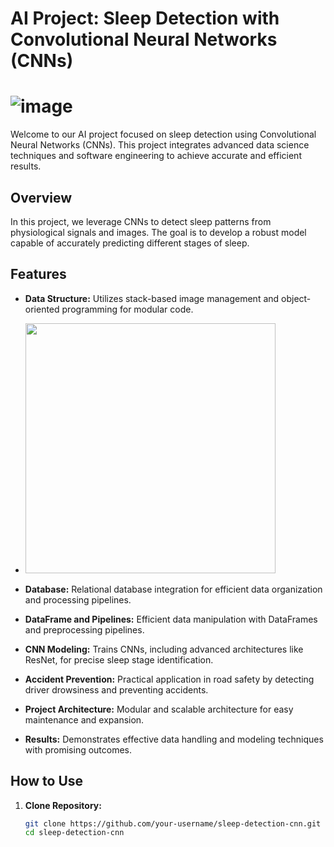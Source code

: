# AI Project: Sleep Detection with Convolutional Neural Networks (CNNs)

# ![image](https://github.com/guina12/DriverDrowsinessDetection-CNN/assets/115325442/ed954a4f-7b7f-49a5-b847-80394021b314)


Welcome to our AI project focused on sleep detection using Convolutional Neural Networks (CNNs). This project integrates advanced data science techniques and software engineering to achieve accurate and efficient results.

## Overview

In this project, we leverage CNNs to detect sleep patterns from physiological signals and images. The goal is to develop a robust model capable of accurately predicting different stages of sleep.

## Features

- **Data Structure:** Utilizes stack-based image management and object-oriented programming for modular code.
- <img src="relative_path_to_your_gif.gif" width="400">


- **Database:** Relational database integration for efficient data organization and processing pipelines.
- **DataFrame and Pipelines:** Efficient data manipulation with DataFrames and preprocessing pipelines.
- **CNN Modeling:** Trains CNNs, including advanced architectures like ResNet, for precise sleep stage identification.
- **Accident Prevention:** Practical application in road safety by detecting driver drowsiness and preventing accidents.
- **Project Architecture:** Modular and scalable architecture for easy maintenance and expansion.
- **Results:** Demonstrates effective data handling and modeling techniques with promising outcomes.

## How to Use

1. **Clone Repository:**
   ```bash
   git clone https://github.com/your-username/sleep-detection-cnn.git
   cd sleep-detection-cnn
